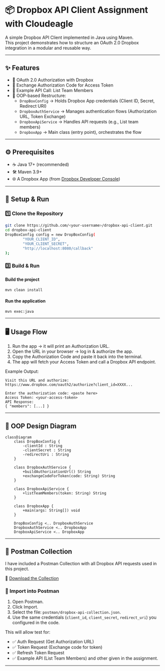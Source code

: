 # 📦 Dropbox API Client Assignment with Cloudeagle

A simple Dropbox API Client implemented in Java using Maven.  
This project demonstrates how to structure an OAuth 2.0 Dropbox integration in a modular and reusable way.

---

## ✨ Features

- 🔑 OAuth 2.0 Authorization with Dropbox  
- 🔐 Exchange Authorization Code for Access Token  
- 👥 Example API Call: List Team Members  
- 🧩 OOP-based Restructure:
  - `DropBoxConfig` → Holds Dropbox App credentials (Client ID, Secret, Redirect URI)
  - `DropboxAuthService` → Manages authentication flows (Authorization URL, Token Exchange)
  - `DropboxApiService` → Handles API requests (e.g., List team members)
  - `DropboxApp` → Main class (entry point), orchestrates the flow

---

## ⚙️ Prerequisites

- ☕ Java 17+ (recommended)  
- 🛠️ Maven 3.9+  
- 🌐 A Dropbox App (from [Dropbox Developer Console](https://www.dropbox.com/developers))  

---

## 🚀 Setup & Run

### 1️⃣ Clone the Repository

```bash
git clone https://github.com/<your-username>/dropbox-api-client.git
cd dropbox-api-client
DropBoxConfig config = new DropBoxConfig(
        "YOUR_CLIENT_ID",
        "YOUR_CLIENT_SECRET",
        "http://localhost:8080/callback"
);
```

### 3️⃣ Build & Run

#### Build the project

```bash
mvn clean install
```

#### Run the application

```bash
mvn exec:java
```

---

## 🖥️ Usage Flow

1. Run the app → it will print an Authorization URL.
2. Open the URL in your browser → log in & authorize the app.
3. Copy the Authorization Code and paste it back into the terminal.
4. The app will fetch your Access Token and call a Dropbox API endpoint.

Example Output:

```
Visit this URL and authorize:
https://www.dropbox.com/oauth2/authorize?client_id=XXXX...

Enter the authorization code: <paste here>
Access Token: <your-access-token>
API Response:
{ "members": [...] }
```

---

## 🧱 OOP Design Diagram

```mermaid
classDiagram
    class DropBoxConfig {
        -clientId : String
        -clientSecret : String
        -redirectUri : String
    }

    class DropboxAuthService {
        +buildAuthorizationUrl() String
        +exchangeCodeForToken(code: String) String
    }

    class DropboxApiService {
        +listTeamMembers(token: String) String
    }

    class DropboxApp {
        +main(args: String[]) void
    }

    DropBoxConfig <.. DropboxAuthService
    DropboxAuthService <.. DropboxApp
    DropboxApiService <.. DropboxApp

```

---

## 🧰 Postman Collection

I have included a Postman Collection with all Dropbox API requests used in this project.

📂 [Download the Collection](./postman/dropbox-api-collection.json)

### 🔌 Import into Postman

1. Open Postman.
2. Click Import.
3. Select the file: `postman/dropbox-api-collection.json`.
4. Use the same credentials (`client_id`, `client_secret`, `redirect_uri`) you configured in the code.

This will allow test for:

- ✅ Auth Request (Get Authorization URL)
- ✅ Token Request (Exchange code for token)
- ✅ Refresh Token Request
- ✅ Example API (List Team Members) and other given in the assignment.

---
